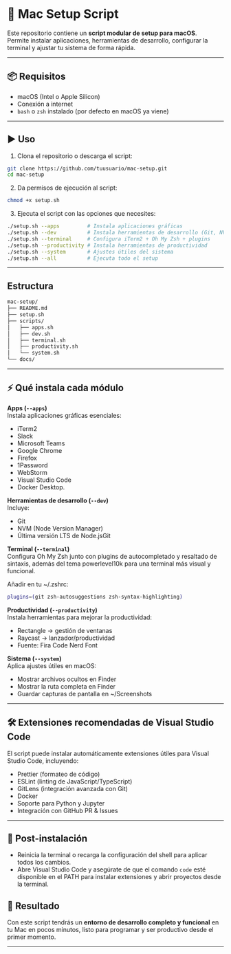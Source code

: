 # 🚀 Mac Setup Script

Este repositorio contiene un **script modular de setup para macOS**.  
Permite instalar aplicaciones, herramientas de desarrollo, configurar la terminal y ajustar tu sistema de forma rápida.

---

## 📦 Requisitos

- macOS (Intel o Apple Silicon)
- Conexión a internet
- `bash` o `zsh` instalado (por defecto en macOS ya viene)

---

## ▶️ Uso

1. Clona el repositorio o descarga el script:
```bash
git clone https://github.com/tuusuario/mac-setup.git
cd mac-setup
```
2. Da permisos de ejecución al script:
```bash
chmod +x setup.sh
```
3. Ejecuta el script con las opciones que necesites:
```bash
./setup.sh --apps         # Instala aplicaciones gráficas
./setup.sh --dev          # Instala herramientas de desarrollo (Git, NVM, Node)
./setup.sh --terminal     # Configura iTerm2 + Oh My Zsh + plugins
./setup.sh --productivity # Instala herramientas de productividad
./setup.sh --system       # Ajustes útiles del sistema
./setup.sh --all          # Ejecuta todo el setup
```
---

## Estructura
```bash
mac-setup/
├── README.md
├── setup.sh
├── scripts/
│   ├── apps.sh
│   ├── dev.sh
│   ├── terminal.sh
│   ├── productivity.sh
│   └── system.sh
└── docs/
```
---

## ⚡ Qué instala cada módulo

**Apps (`--apps`)**  
Instala aplicaciones gráficas esenciales: 
- iTerm2
- Slack
- Microsoft Teams
- Google Chrome
- Firefox
- 1Password
- WebStorm
- Visual Studio Code
- Docker Desktop.

**Herramientas de desarrollo (`--dev`)**  
Incluye:
- Git
- NVM (Node Version Manager)
- Última versión LTS de Node.jsGit

**Terminal (`--terminal`)**  
Configura Oh My Zsh junto con plugins de autocompletado y resaltado de sintaxis, además del tema powerlevel10k para una terminal más visual y funcional.

Añadir en tu ~/.zshrc:
```bash
plugins=(git zsh-autosuggestions zsh-syntax-highlighting)
```

**Productividad (`--productivity`)**  
Instala herramientas para mejorar la productividad:
- Rectangle → gestión de ventanas
- Raycast → lanzador/productividad
- Fuente: Fira Code Nerd Font

**Sistema (`--system`)**  
Aplica ajustes útiles en macOS:
- Mostrar archivos ocultos en Finder
- Mostrar la ruta completa en Finder
- Guardar capturas de pantalla en ~/Screenshots

---

## 🛠️ Extensiones recomendadas de Visual Studio Code

El script puede instalar automáticamente extensiones útiles para Visual Studio Code, incluyendo:

- Prettier (formateo de código)  
- ESLint (linting de JavaScript/TypeScript)  
- GitLens (integración avanzada con Git)  
- Docker  
- Soporte para Python y Jupyter  
- Integración con GitHub PR & Issues

---

## 🔁 Post-instalación

- Reinicia la terminal o recarga la configuración del shell para aplicar todos los cambios.  
- Abre Visual Studio Code y asegúrate de que el comando `code` esté disponible en el PATH para instalar extensiones y abrir proyectos desde la terminal.


## 🎉 Resultado

Con este script tendrás un **entorno de desarrollo completo y funcional** en tu Mac en pocos minutos, listo para programar y ser productivo desde el primer momento.

---
